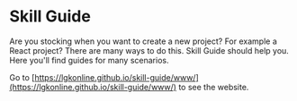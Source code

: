 # Skill Guide
Are you stocking when you want to create a new project? For example a React project? There are many ways to do this. Skill Guide should help you. Here you'll find guides for many scenarios.

Go to [https://lgkonline.github.io/skill-guide/www/](https://lgkonline.github.io/skill-guide/www/) to see the website.
